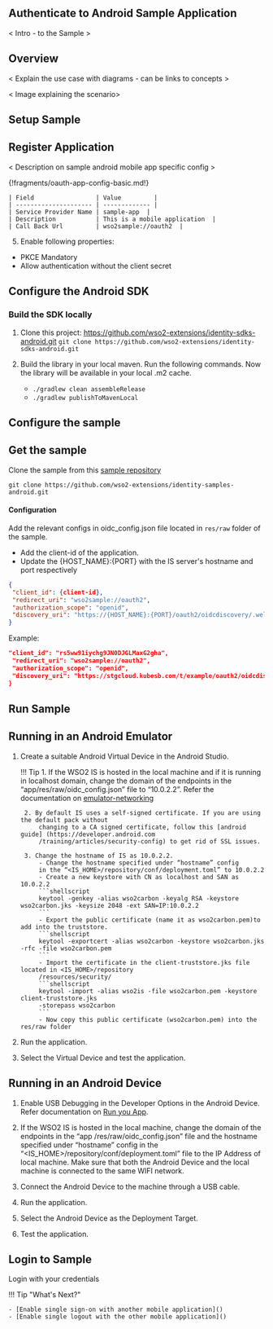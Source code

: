 ## Authenticate to Android Sample Application

< Intro - to the Sample >

## Overview
 < Explain the use case with diagrams - can be links to concepts > 
 
 < Image explaining the scenario>
 
## Setup Sample


## Register Application

 < Description on sample android mobile app specific config >

{!fragments/oauth-app-config-basic.md!}


    | Field                 | Value         | 
    | --------------------- | ------------- | 
    | Service Provider Name | sample-app  |
    | Description           | This is a mobile application  | 
    | Call Back Url         | wso2sample://oauth2  | 

5. Enable following properties:
- PKCE Mandatory
- Allow authentication without the client secret

## Configure the Android SDK

### Build the SDK locally

1. Clone this project: https://github.com/wso2-extensions/identity-sdks-android.git
    `git clone https://github.com/wso2-extensions/identity-sdks-android.git`

3. Build the library in your local maven. Run the following commands. Now the library will be
 available in your local .m2 cache. 
    - `./gradlew clean assembleRelease`
    - `./gradlew publishToMavenLocal `

## Configure the sample

## Get the sample

Clone the sample from this [sample repository](https://github.com/wso2-extensions/identity-samples-android.git)

`git clone https://github.com/wso2-extensions/identity-samples-android.git`

#### Configuration


Add the relevant configs in oidc_config.json file located in `res/raw` folder of the sample. 

- Add the client-id of the application.
- Update the {HOST_NAME}:{PORT} with the IS server's hostname and port respectively

```json
{
 "client_id": {client-id},
 "redirect_uri": "wso2sample://oauth2",
 "authorization_scope": "openid",
 "discovery_uri": "https://{HOST_NAME}:{PORT}/oauth2/oidcdiscovery/.well-known/openid-configuration"
}
```

Example:

```json
"client_id": "rs5ww91iychg9JN0DJGLMaxG2gha",
 "redirect_uri": "wso2sample://oauth2",
 "authorization_scope": "openid",
 "discovery_uri": "https://stgcloud.kubesb.com/t/example/oauth2/oidcdiscovery/.well-known/openid-configuration"
}
```


## Run Sample

## Running in an Android Emulator

1. Create a suitable Android Virtual Device in the Android Studio.

    !!! Tip 
        1. If the WSO2 IS is hosted in the local machine and if it is running in localhost domain, change the domain of the
        endpoints in the “app/res/raw/oidc_config.json” file to “10.0.2.2”. 
        Refer the documentation on [emulator-networking](https://developer.android.com/studio/run/emulator-networking)

        2. By default IS uses a self-signed certificate. If you are using the default pack without
            changing to a CA signed certificate, follow this [android guide] (https://developer.android.com
            /training/articles/security-config) to get rid of SSL issues.

        3. Change the hostname of IS as 10.0.2.2.
            - Change the hostname specified under “hostname” config
            in the “<IS_HOME>/repository/conf/deployment.toml” to 10.0.2.2
            - Create a new keystore with CN as localhost and SAN as 10.0.2.2
            ```shellscript
            keytool -genkey -alias wso2carbon -keyalg RSA -keystore wso2carbon.jks -keysize 2048 -ext SAN=IP:10.0.2.2
            ```
            - Export the public certificate (name it as wso2carbon.pem)to add into the truststore.
            ```shellscript
            keytool -exportcert -alias wso2carbon -keystore wso2carbon.jks -rfc -file wso2carbon.pem
            ```
            - Import the certificate in the client-truststore.jks file located in <IS_HOME>/repository
            /resources/security/
            ```shellscript
            keytool -import -alias wso2is -file wso2carbon.pem -keystore client-truststore.jks
            -storepass wso2carbon
            ```
            - Now copy this public certificate (wso2carbon.pem) into the res/raw folder

2. Run the application.

3. Select the Virtual Device and test the application. 

## Running in an Android Device
1. Enable USB Debugging in the Developer Options in the Android Device. Refer documentation on [Run you App](https://developer.android.com/training/basics/firstapp/running-app).

2. If the WSO2 IS is hosted in the local machine, change the domain of the endpoints in the “app
/res/raw/oidc_config.json” file and the hostname specified under “hostname” config
 in the “<IS_HOME>/repository/conf/deployment.toml” file to the IP Address of local machine. Make sure that both the
  Android Device and the local machine is connected to the same WIFI network.

3. Connect the Android Device to the machine through a USB cable.

4. Run the application.

5. Select the Android Device as the Deployment Target.

6. Test the application.



## Login to Sample

Login with your credentials

!!! Tip "What's Next?"

    - [Enable single sign-on with another mobile application]()
    - [Enable single logout with the other mobile application]()
